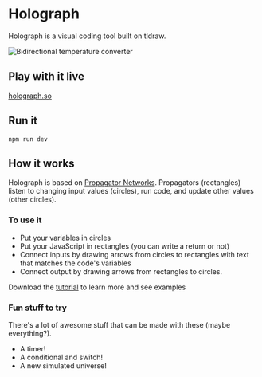 # Holograph

Holograph is a visual coding tool built on tldraw.

![Bidirectional temperature converter](https://github.com/dennishansen/propagator-draw/blob/main/public/temp-converter.gif)

## Play with it live
[holograph.so](https://www.holograph.so)

## Run it
```
npm run dev
```

## How it works
Holograph is based on [Propagator Networks](https://dspace.mit.edu/handle/1721.1/54635). Propagators (rectangles) listen to changing input values (circles), run code, and update other values (other circles).

### To use it
- Put your variables in circles
- Put your JavaScript in rectangles (you can write a return or not)
- Connect inputs by drawing arrows from circles to rectangles with text that matches the code's variables
- Connect output by drawing arrows from rectangles to circles.

Download the [tutorial](https://github.com/dennishansen/holograph/blob/main/public/tutorial.json) to learn more and see examples

### Fun stuff to try
There's a lot of awesome stuff that can be made with these (maybe everything?).

- A timer!
- A conditional and switch!
- A new simulated universe!

